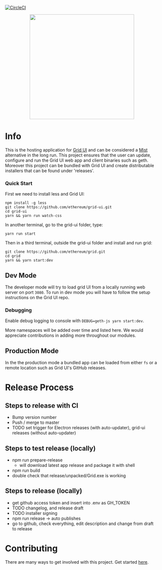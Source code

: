 [![CircleCI](https://circleci.com/gh/ethereum/grid/tree/master.svg?style=svg)](https://circleci.com/gh/ethereum/grid/tree/master)

<p align="center">
<img src="https://user-images.githubusercontent.com/47108/53521734-dee45980-3aa6-11e9-911b-ebd778f42a8c.png" width="343" />
</p>


# Info

This is the hosting application for [Grid UI](https://github.com/ethereum/grid-ui) and can be considered a [Mist](https://github.com/ethereum/Mist) alternative in the long run.
This project ensures that the user can update, configure and run the Grid UI web app and client binaries such as geth.
Moreover this project can be bundled with Grid UI and create distributable installers that can be found under 'releases'.

### Quick Start

First we need to install less and Grid UI:

```
npm install -g less
git clone https://github.com/ethereum/grid-ui.git
cd grid-ui
yarn && yarn run watch-css
```

In another terminal, go to the grid-ui folder, type:

```
yarn run start
```

Then in a third terminal, outside the grid-ui folder and install and run grid:

```
git clone https://github.com/ethereum/grid.git
cd grid
yarn && yarn start:dev
```

## Dev Mode

The developer mode will try to load grid UI from a locally running web server on port `3080`. To run in dev mode you will have to follow the setup instructions on the Grid UI repo.

### Debugging

Enable debug logging to console with `DEBUG=geth-js yarn start:dev`.

More namespaces will be added over time and listed here. We would appreciate contributions in adding more throughout our modules.

## Production Mode

In the the production mode a bundled app can be loaded from either `fs` or a remote location such as Grid UI's GitHub releases.

# Release Process

## Steps to release with CI

- Bump version number
- Push / merge to master
- TODO set trigger for Electron releases (with auto-updater), grid-ui releases (without auto-updater)

## Steps to test release (locally)

- npm run prepare-release
  - will download latest app release and package it with shell
- npm run build
- double check that release/unpacked/Grid.exe is working

## Steps to release (locally)

- get github access token and insert into .env as GH_TOKEN
- TODO changelog, and release draft
- TODO installer signing
- npm run release -> auto publishes
- go to github, check everything, edit description and change from draft to release

# Contributing

There are many ways to get involved with this project. Get started [here](/docs/CONTRIBUTING.md).
